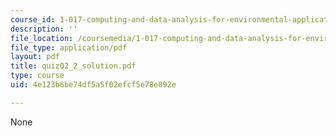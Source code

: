 ```yaml
---
course_id: 1-017-computing-and-data-analysis-for-environmental-applications-fall-2003
description: ''
file_location: /coursemedia/1-017-computing-and-data-analysis-for-environmental-applications-fall-2003/4e123b6be74df5a5f02efcf5e78e892e_quiz02_2_solution.pdf
file_type: application/pdf
layout: pdf
title: quiz02_2_solution.pdf
type: course
uid: 4e123b6be74df5a5f02efcf5e78e892e

---
```

None